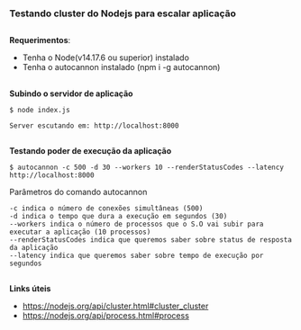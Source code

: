 ### Testando cluster do Nodejs para escalar aplicação

##

**Requerimentos**:

- Tenha o Node(v14.17.6 ou superior) instalado
- Tenha o autocannon instalado (npm i -g autocannon)

##


**Subindo o servidor de aplicação**

```
$ node index.js
```

`Server escutando em: http://localhost:8000`

##

**Testando poder de execução da aplicação**

```
$ autocannon -c 500 -d 30 --workers 10 --renderStatusCodes --latency http://localhost:8000
```

Parâmetros do comando autocannon

```
-c indica o número de conexões simultâneas (500)
-d indica o tempo que dura a execução em segundos (30)
--workers indica o número de processos que o S.O vai subir para executar a aplicação (10 processos)
--renderStatusCodes indica que queremos saber sobre status de resposta da aplicação
--latency indica que queremos saber sobre tempo de execução por segundos
```

##

**Links úteis**
- https://nodejs.org/api/cluster.html#cluster_cluster
- https://nodejs.org/api/process.html#process